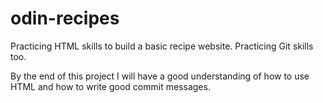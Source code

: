 # odin-recipes
Practicing HTML skills to build a basic recipe website.
Practicing Git skills too.

By the end of this project I will have a good understanding of how to use HTML and how to write good commit messages. 
